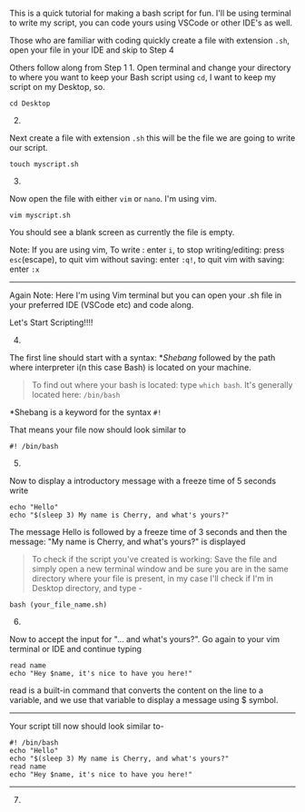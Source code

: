 This is a quick tutorial for making a bash script for fun.
I'll be using terminal to write my script, you can code yours using VSCode or other IDE's as well.

Those who are familiar with coding quickly create a file with extension `.sh`, open your file in your IDE and skip to Step 4

Others follow along from Step 1
1. 
Open terminal and change your directory to where you want to keep your Bash script using `cd`, I want to keep my script on my Desktop, so.

```
cd Desktop
```

2.
Next create a file with extension `.sh` this will be the file we are going to write our script.

```
touch myscript.sh
```

3.
Now open the file with either `vim` or `nano`. I'm using vim. 
```
vim myscript.sh
```
You should see a blank screen as currently the file is empty.

Note: If you are using vim, To write : enter `i`, to stop writing/editing: press `esc`(escape), to quit  vim without saving: enter `:q!`, to quit vim with saving: enter `:x`

----

Again Note: Here I'm using Vim terminal but you can open your .sh file in your preferred IDE (VSCode etc) and code along.

Let's Start Scripting!!!!

4. 
The first line should start with a syntax: **Shebang*  followed by the path where interpreter i(n this case Bash) is located on your machine.

> To find out where your bash is located: type `which bash`. It's generally located here: `/bin/bash`

*Shebang is a keyword for the syntax `#!`

That means your file now should look similar to

```
#! /bin/bash
``` 

5.
Now to display a introductory message with a freeze time of 5 seconds write

```
echo "Hello"
echo "$(sleep 3) My name is Cherry, and what's yours?"
``` 
The message Hello is followed by a freeze time of 3 seconds and then the message: "My name is Cherry, and what's yours?" is displayed

> To check if the script you've created is working: Save the file and simply open a new terminal window and be sure you are in the same directory where your file is present, in my case I'll check if I'm in Desktop directory, and type -
```
bash (your_file_name.sh)
``` 

6.
Now to accept the input for "... and what's yours?".
Go again to your vim terminal or IDE and continue typing

```
read name
echo "Hey $name, it's nice to have you here!"
```
read is a built-in command that converts the content on the line to a variable, and we use that variable to display a message using $ symbol.

-----
Your script till now should look similar to-

```
#! /bin/bash
echo "Hello"
echo "$(sleep 3) My name is Cherry, and what's yours?"
read name
echo "Hey $name, it's nice to have you here!"
``` 
-----

7.
